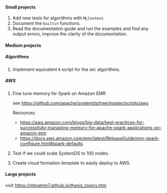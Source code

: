 #### Small projects

1. Add new tests for algorithms with `MLContext`.
2. Document the `builtin` functions.
3. Read the documentation guide and run the examples and
find any output errors, improve the clarity of the documentation.

#### Medium projects

##### Algorithms

1. Implement equivalent `R` script for the `dml` algorithms.

##### AWS

1. Fine tune memory for Spark on Amazon EMR

   see https://github.com/apache/systemds/tree/master/scripts/aws

   Resources:

   - https://aws.amazon.com/blogs/big-data/best-practices-for-successfully-managing-memory-for-apache-spark-applications-on-amazon-emr
   - https://docs.aws.amazon.com/emr/latest/ReleaseGuide/emr-spark-configure.html#spark-defaults

2. Test if we could scale SystemDS to 100 nodes.

3. Create cloud formation template to easily deploy to AWS.

#### Large projects

visit https://mboehm7.github.io/thesis_topics.htm
